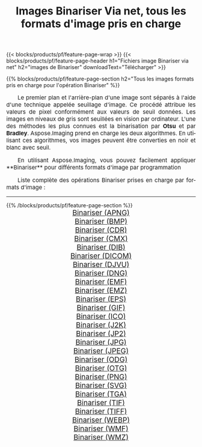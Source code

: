 ﻿---
title: Images Binariser Via net, tous les formats d'image pris en charge 
weight: 3920
url: /fr/net/binarize/ 
lang: fr
langdirlevel: 2
locales: zh-hans,ja,it,ru,de,es,fr,nl,id,lt,pl,pt,vi,tr,ko,zh-hant,ar,hi,th,sv,cs,uk,he
description: En utilisant Aspose.Imaging, vous pouvez facilement Binariser images Via net
---

{{< blocks/products/pf/feature-page-wrap >}}
{{< blocks/products/pf/feature-page-header h1="Fichiers image Binariser via net" h2="images de Binariser" downloadText="Télécharger" >}}


{{% blocks/products/pf/feature-page-section  h2="Tous les images formats pris en charge pour l'opération Binariser" %}}
<p align="justify" style="text-indent:2em;font-size:15px;">
Le premier plan et l'arrière-plan d'une image sont séparés à l'aide d'une technique appelée seuillage d'image. Ce procédé attribue les valeurs de pixel conformément aux valeurs de seuil données. Les images en niveaux de gris sont seuillées en vision par ordinateur. L'une des méthodes les plus connues est la binarisation par <b>Otsu</b> et par <b>Bradley</b>. Aspose.Imaging prend en charge les deux algorithmes. En utilisant ces algorithmes, vos images peuvent être converties en noir et blanc avec seuil.
</p>
<p align="justify" style="text-indent:2em;font-size:15px;">
En utilisant Aspose.Imaging, vous pouvez facilement appliquer **Binariser** pour différents formats d'image par programmation
</p>
<p align="justify" style="text-indent:2em;font-size:15px;">
Liste complète des opérations Binariser prises en charge par formats d'image :
</p>
<hr/>
{{% /blocks/products/pf/feature-page-section %}}
<div class="container-fluid productfamilypage bg-gray">
    <div class="convertypes bg-gray agp-content section">
        <div class="container">
		<div class="row other-converters" style="gap: 10px;font-size: 19px;text-align:center;">
		    <div class='col-md-2 other-converter remove-lp remove-rp'><a href="/imaging/fr/net/binarize/apng/" style="padding:15px;">Binariser (APNG)</a></div><div class='col-md-2 other-converter remove-lp remove-rp'><a href="/imaging/fr/net/binarize/bmp/" style="padding:15px;">Binariser (BMP)</a></div><div class='col-md-2 other-converter remove-lp remove-rp'><a href="/imaging/fr/net/binarize/cdr/" style="padding:15px;">Binariser (CDR)</a></div><div class='col-md-2 other-converter remove-lp remove-rp'><a href="/imaging/fr/net/binarize/cmx/" style="padding:15px;">Binariser (CMX)</a></div><div class='col-md-2 other-converter remove-lp remove-rp'><a href="/imaging/fr/net/binarize/dib/" style="padding:15px;">Binariser (DIB)</a></div><div class='col-md-2 other-converter remove-lp remove-rp'><a href="/imaging/fr/net/binarize/dicom/" style="padding:15px;">Binariser (DICOM)</a></div><div class='col-md-2 other-converter remove-lp remove-rp'><a href="/imaging/fr/net/binarize/djvu/" style="padding:15px;">Binariser (DJVU)</a></div><div class='col-md-2 other-converter remove-lp remove-rp'><a href="/imaging/fr/net/binarize/dng/" style="padding:15px;">Binariser (DNG)</a></div><div class='col-md-2 other-converter remove-lp remove-rp'><a href="/imaging/fr/net/binarize/emf/" style="padding:15px;">Binariser (EMF)</a></div><div class='col-md-2 other-converter remove-lp remove-rp'><a href="/imaging/fr/net/binarize/emz/" style="padding:15px;">Binariser (EMZ)</a></div><div class='col-md-2 other-converter remove-lp remove-rp'><a href="/imaging/fr/net/binarize/eps/" style="padding:15px;">Binariser (EPS)</a></div><div class='col-md-2 other-converter remove-lp remove-rp'><a href="/imaging/fr/net/binarize/gif/" style="padding:15px;">Binariser (GIF)</a></div><div class='col-md-2 other-converter remove-lp remove-rp'><a href="/imaging/fr/net/binarize/ico/" style="padding:15px;">Binariser (ICO)</a></div><div class='col-md-2 other-converter remove-lp remove-rp'><a href="/imaging/fr/net/binarize/j2k/" style="padding:15px;">Binariser (J2K)</a></div><div class='col-md-2 other-converter remove-lp remove-rp'><a href="/imaging/fr/net/binarize/jp2/" style="padding:15px;">Binariser (JP2)</a></div><div class='col-md-2 other-converter remove-lp remove-rp'><a href="/imaging/fr/net/binarize/jpg/" style="padding:15px;">Binariser (JPG)</a></div><div class='col-md-2 other-converter remove-lp remove-rp'><a href="/imaging/fr/net/binarize/jpeg/" style="padding:15px;">Binariser (JPEG)</a></div><div class='col-md-2 other-converter remove-lp remove-rp'><a href="/imaging/fr/net/binarize/odg/" style="padding:15px;">Binariser (ODG)</a></div><div class='col-md-2 other-converter remove-lp remove-rp'><a href="/imaging/fr/net/binarize/otg/" style="padding:15px;">Binariser (OTG)</a></div><div class='col-md-2 other-converter remove-lp remove-rp'><a href="/imaging/fr/net/binarize/png/" style="padding:15px;">Binariser (PNG)</a></div><div class='col-md-2 other-converter remove-lp remove-rp'><a href="/imaging/fr/net/binarize/svg/" style="padding:15px;">Binariser (SVG)</a></div><div class='col-md-2 other-converter remove-lp remove-rp'><a href="/imaging/fr/net/binarize/tga/" style="padding:15px;">Binariser (TGA)</a></div><div class='col-md-2 other-converter remove-lp remove-rp'><a href="/imaging/fr/net/binarize/tif/" style="padding:15px;">Binariser (TIF)</a></div><div class='col-md-2 other-converter remove-lp remove-rp'><a href="/imaging/fr/net/binarize/tiff/" style="padding:15px;">Binariser (TIFF)</a></div><div class='col-md-2 other-converter remove-lp remove-rp'><a href="/imaging/fr/net/binarize/webp/" style="padding:15px;">Binariser (WEBP)</a></div><div class='col-md-2 other-converter remove-lp remove-rp'><a href="/imaging/fr/net/binarize/wmf/" style="padding:15px;">Binariser (WMF)</a></div><div class='col-md-2 other-converter remove-lp remove-rp'><a href="/imaging/fr/net/binarize/wmz/" style="padding:15px;">Binariser (WMZ)</a></div>
                </div>
        </div>
    </div>
</div>
<br/>
